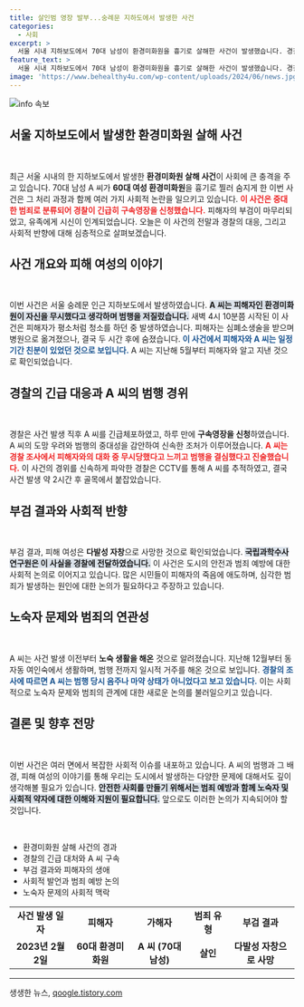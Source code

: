 ```yaml
---
title: 살인범 영장 발부...숭례문 지하도에서 발생한 사건
categories:
  - 사회
excerpt: >
  서울 시내 지하보도에서 70대 남성이 환경미화원을 흉기로 살해한 사건이 발생했습니다. 경찰은 긴급체포 후 구속영장을 신청했고, 피해자는 다발성 자창으로 사망했습니다. 충격적인 범행의 배경과 남성의 범죄 경위를 들어보세요.
feature_text: >
  서울 시내 지하보도에서 70대 남성이 환경미화원을 흉기로 살해한 사건이 발생했습니다. 경찰은 긴급체포 후 구속영장을 신청했고, 피해자는 다발성 자창으로 사망했습니다. 충격적인 범행의 배경과 남성의 범죄 경위를 들어보세요.
image: 'https://www.behealthy4u.com/wp-content/uploads/2024/06/news.jpg'
---
```


<p><img src="https://www.behealthy4u.com/wp-content/uploads/2024/06/news.jpg" alt="info 속보" /></p>

<h2 data-ke-size="size26">서울 지하보도에서 발생한 환경미화원 살해 사건</h2>

<p data-ke-size="size16">&nbsp;</p>

<p>최근 서울 시내의 한 지하보도에서 발생한 <b>환경미화원 살해 사건</b>이 사회에 큰 충격을 주고 있습니다. 70대 남성 A 씨가 <b>60대 여성 환경미화원</b>을 흉기로 찔러 숨지게 한 이번 사건은 그 처리 과정과 함께 여러 가지 사회적 논란을 일으키고 있습니다. <b><span style="color: #ee2323;">이 사건은 중대한 범죄로 분류되어 경찰이 긴급히 구속영장을 신청했습니다.</span></b> 피해자의 부검이 마무리되었고, 유족에게 시신이 인계되었습니다. 오늘은 이 사건의 전말과 경찰의 대응, 그리고 사회적 반향에 대해 심층적으로 살펴보겠습니다.</p>

<h2 data-ke-size="size26">사건 개요와 피해 여성의 이야기</h2>

<p data-ke-size="size16">&nbsp;</p>

<p>이번 사건은 서울 숭례문 인근 지하보도에서 발생하였습니다. <b><span style="background-color: #21538527;">A 씨는 피해자인 환경미화원이 자신을 무시했다고 생각하며 범행을 저질렀습니다.</span></b> 새벽 4시 10분쯤 시작된 이 사건은 피해자가 평소처럼 청소를 하던 중 발생하였습니다. 피해자는 심폐소생술을 받으며 병원으로 옮겨졌으나, 결국 두 시간 후에 숨졌습니다. <b><span style="color: #1a5490;">이 사건에서 피해자와 A 씨는 일정 기간 친분이 있었던 것으로 보입니다.</span></b> A 씨는 지난해 5월부터 피해자와 알고 지낸 것으로 확인되었습니다.</p>

<h2 data-ke-size="size26">경찰의 긴급 대응과 A 씨의 범행 경위</h2>

<p data-ke-size="size16">&nbsp;</p>

<p>경찰은 사건 발생 직후 A 씨를 긴급체포하였고, 하루 만에 <b>구속영장을 신청</b>하였습니다. A 씨의 도망 우려와 범행의 중대성을 감안하여 신속한 조처가 이루어졌습니다. <b><span style="color: #ee2323;">A 씨는 경찰 조사에서 피해자와의 대화 중 무시당했다고 느끼고 범행을 결심했다고 진술했습니다.</span></b> 이 사건의 경위를 신속하게 파악한 경찰은 CCTV를 통해 A 씨를 추적하였고, 결국 사건 발생 약 2시간 후 골목에서 붙잡았습니다.</p>

<h2 data-ke-size="size26">부검 결과와 사회적 반향</h2>

<p data-ke-size="size16">&nbsp;</p>

<p>부검 결과, 피해 여성은 <b>다발성 자창</b>으로 사망한 것으로 확인되었습니다. <b><span style="background-color: #21538527;">국립과학수사연구원은 이 사실을 경찰에 전달하였습니다.</span></b> 이 사건은 도시의 안전과 범죄 예방에 대한 사회적 논의로 이어지고 있습니다. 많은 시민들이 피해자의 죽음에 애도하며, 심각한 범죄가 발생하는 원인에 대한 논의가 필요하다고 주장하고 있습니다.</p>

<h2 data-ke-size="size26">노숙자 문제와 범죄의 연관성</h2>

<p data-ke-size="size16">&nbsp;</p>

<p>A 씨는 사건 발생 이전부터 <b>노숙 생활을 해온</b> 것으로 알려졌습니다. 지난해 12월부터 동자동 여인숙에서 생활하며, 범행 전까지 일시적 거주를 해온 것으로 보입니다. <b><span style="color: #1a5490;">경찰의 조사에 따르면 A 씨는 범행 당시 음주나 마약 상태가 아니었다고 보고 있습니다.</span></b> 이는 사회적으로 노숙자 문제와 범죄의 관계에 대한 새로운 논의를 불러일으키고 있습니다.</p>

<h2 data-ke-size="size26">결론 및 향후 전망</h2>

<p data-ke-size="size16">&nbsp;</p>

<p>이번 사건은 여러 면에서 복잡한 사회적 이슈를 내포하고 있습니다. A 씨의 범행과 그 배경, 피해 여성의 이야기를 통해 우리는 도시에서 발생하는 다양한 문제에 대해서도 깊이 생각해볼 필요가 있습니다. <b><span style="background-color: #21538527;">안전한 사회를 만들기 위해서는 범죄 예방과 함께 노숙자 및 사회적 약자에 대한 이해와 지원이 필요합니다.</span></b> 앞으로도 이러한 논의가 지속되어야 할 것입니다.</p>

<p data-ke-size="size16">&nbsp;</p>

<ul>
    <li>환경미화원 살해 사건의 경과</li>
    <li>경찰의 긴급 대처와 A 씨 구속</li>
    <li>부검 결과와 피해자의 생애</li>
    <li>사회적 발언과 범죄 예방 논의</li>
    <li>노숙자 문제의 사회적 맥락</li>
</ul>

<table>
    <tr>
        <td style="text-align: center; height: 17px;"><b>사건 발생 일자</b></td>
        <td style="text-align: center; height: 17px;"><b>피해자</b></td>
        <td style="text-align: center; height: 17px;"><b>가해자</b></td>
        <td style="text-align: center; height: 17px;"><b>범죄 유형</b></td>
        <td style="text-align: center; height: 17px;"><b>부검 결과</b></td>
    </tr>
    <tr>
        <td style="text-align: center; height: 17px;"><b>2023년 2월 2일</b></td>
        <td style="text-align: center; height: 17px;"><b>60대 환경미화원</b></td>
        <td style="text-align: center; height: 17px;"><b>A 씨 (70대 남성)</b></td>
        <td style="text-align: center; height: 17px;"><b>살인</b></td>
        <td style="text-align: center; height: 17px;"><b>다발성 자창으로 사망</b></td>
    </tr>
</table>

<hr>
생생한 뉴스, <a href="https://qoogle.tistory.com" rel="dofollow">qoogle.tistory.com</a>


